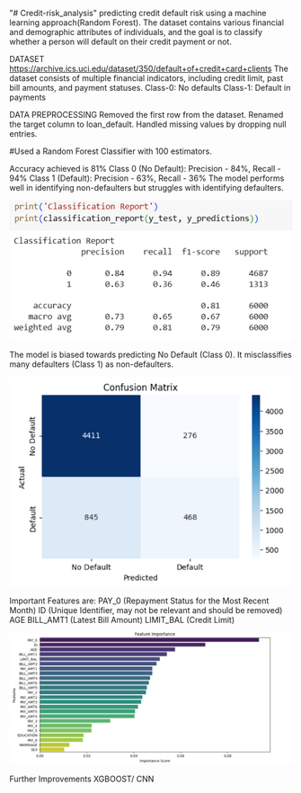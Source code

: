 "# Credit-risk_analysis" 
predicting credit default risk using a machine learning approach(Random Forest). The dataset contains various financial and demographic attributes of individuals, and the goal is to classify whether a person will default on their credit payment or not.

DATASET
https://archive.ics.uci.edu/dataset/350/default+of+credit+card+clients
The dataset consists of multiple financial indicators, including credit limit, past bill amounts, and payment statuses.
Class-0: No defaults 
Class-1: Default in payments

DATA PREPROCESSING
Removed the first row from the dataset.
Renamed the target column to loan_default.
Handled missing values by dropping null entries.

#Used a Random Forest Classifier with 100 estimators.

Accuracy achieved is 81%
Class 0 (No Default): Precision - 84%, Recall - 94%
Class 1 (Default): Precision - 63%, Recall - 36%
The model performs well in identifying non-defaulters but struggles with identifying defaulters.

![image alt](https://github.com/pulipakav1/Credit-risk_analysis/blob/420129d8250e19c2c62fce5d40b14ec4593381e4/Classification%20Report.png)

The model is biased towards predicting No Default (Class 0).
It misclassifies many defaulters (Class 1) as non-defaulters.

![image alt](https://github.com/pulipakav1/Credit-risk_analysis/blob/420129d8250e19c2c62fce5d40b14ec4593381e4/confusion%20matrix.png)

Important Features are:
PAY_0 (Repayment Status for the Most Recent Month)
ID (Unique Identifier, may not be relevant and should be removed)
AGE
BILL_AMT1 (Latest Bill Amount)
LIMIT_BAL (Credit Limit)

![image alt](https://github.com/pulipakav1/Credit-risk_analysis/blob/420129d8250e19c2c62fce5d40b14ec4593381e4/Feature%20importance.png)


Further Improvements
XGBOOST/ CNN
